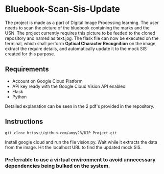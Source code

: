 # Bluebook-Scan-Sis-Update
The project is made as a part of Digital Image Processing learning. The user needs to scan the picture of the bluebook containing the marks and the USN. 
The project currently requires this picture to be feeded to the cloned repository and named as text.jpg.
The flask file can now be executed on the terminal, which shall perform **Optical Character Recognition** on the image, extract the require details, and automatically update it to the mock SIS created for this purpose.

## Requirements
- Account on Google Cloud Platform
- API key ready with the Google Cloud Vision API enabled
- Flask
- Python

Detailed explanation can be seen in the 2 pdf's provided in the repository.

## Instructions
```
git clone https://github.com/amyy28/DIP_Project.git
```

Install google cloud and run the file vision.py. 
Wait while it extracts the data from the image.
Hit the localhost URL to find the updated mock SIS.

### Preferrable to use a virtual environment to avoid unnecessary dependencies being bulked on the system.
